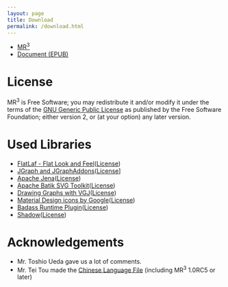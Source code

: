 ```yaml
---
layout: page
title: Download
permalink: /download.html
---
```


* <a href="https://github.com/mr-3/MR3/releases/">MR<sup>3</sup></a>
* [Document (EPUB)](http://readthedocs.org/projects/mrcube/downloads/epub/latest/)

# License
MR<sup>3</sup> is Free Software; you may redistribute it and/or modify it under the terms of the [GNU Generic Public License](http://www.gnu.org/copyleft/gpl.html) as published by the Free Software Foundation; either version 2, or (at your option) any later version.
 
# Used Libraries
* [FlatLaf - Flat Look and Feel](https://www.formdev.com/flatlaf/)([License](http://www.apache.org/licenses/LICENSE-2.0))
* [JGraph and JGraphAddons](http://www.jgraph.com/)([License](https://github.com/jgraph/legacy-jgraph5/blob/master/LICENSE)]
* [Apache Jena](https://jena.apache.org/)([License](http://www.apache.org/licenses/LICENSE-2.0))
* [Apache Batik SVG Toolkit](https://xmlgraphics.apache.org/batik/)([License](https://xmlgraphics.apache.org/batik/license.html))
* [Drawing Graphs with VGJ](http://www.eng.auburn.edu/department/cse/research/graph_drawing/graph_drawing.html)([License](http://www.eng.auburn.edu/department/cse/research/graph_drawing/COPYING))
* [Material Design icons by Google](https://github.com/google/material-design-icons)([License](https://www.apache.org/licenses/LICENSE-2.0.txt))
* [Badass Runtime Plugin](https://github.com/beryx/badass-runtime-plugin)([License](https://www.apache.org/licenses/LICENSE-2.0.txt))
* [Shadow](https://github.com/GradleUp/shadow)([License](https://www.apache.org/licenses/LICENSE-2.0.txt))


# Acknowledgements
* Mr. Toshio Ueda gave us a lot of comments.
* Mr. Tei Tou made the [Chinese Language File](https://github.com/mr-3/MR3/blob/master/src/main/java/net/sourceforge/mr3/resources/MR3_zh.properties) (including MR<sup>3</sup> 1.0RC5 or later)

